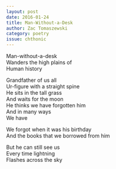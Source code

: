 ```yaml
---
layout: post 
date: 2016-01-24
title: Man-Without-a-Desk
author: Zac Tomaszewski
category: poetry
issue: chthonic
---
```

Man-without-a-desk  
Wanders the high plains of  
Human history  

Grandfather of us all  
Ur-figure with a straight spine  
He sits in the tall grass  
And waits for the moon  
He thinks we have forgotten him  
And in many ways  
We have  

We forgot when it was his birthday  
And the books that we borrowed from him  

But he can still see us  
Every time lightning  
Flashes across the sky
